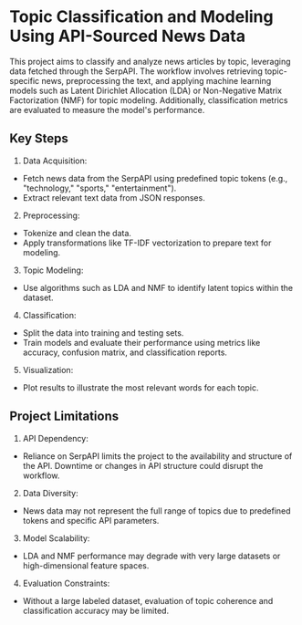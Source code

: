 # Topic Classification and Modeling Using API-Sourced News Data
This project aims to classify and analyze news articles by topic, leveraging data fetched through the SerpAPI. The workflow involves retrieving topic-specific news, preprocessing the text, and applying machine learning models such as Latent Dirichlet Allocation (LDA) or Non-Negative Matrix Factorization (NMF) for topic modeling. Additionally, classification metrics are evaluated to measure the model's performance.
## Key Steps
1. Data Acquisition:

- Fetch news data from the SerpAPI using predefined topic tokens (e.g., "technology," "sports," "entertainment").
- Extract relevant text data from JSON responses.
2. Preprocessing:

- Tokenize and clean the data.
- Apply transformations like TF-IDF vectorization to prepare text for modeling.
3. Topic Modeling:

- Use algorithms such as LDA and NMF to identify latent topics within the dataset.
4. Classification:

- Split the data into training and testing sets.
- Train models and evaluate their performance using metrics like accuracy, confusion matrix, and classification reports.
5. Visualization:

- Plot results to illustrate the most relevant words for each topic.
## Project Limitations
1. API Dependency:

- Reliance on SerpAPI limits the project to the availability and structure of the API. Downtime or changes in API structure could disrupt the workflow.
2. Data Diversity:

- News data may not represent the full range of topics due to predefined tokens and specific API parameters.
3. Model Scalability:

- LDA and NMF performance may degrade with very large datasets or high-dimensional feature spaces.
4. Evaluation Constraints:

- Without a large labeled dataset, evaluation of topic coherence and classification accuracy may be limited.

